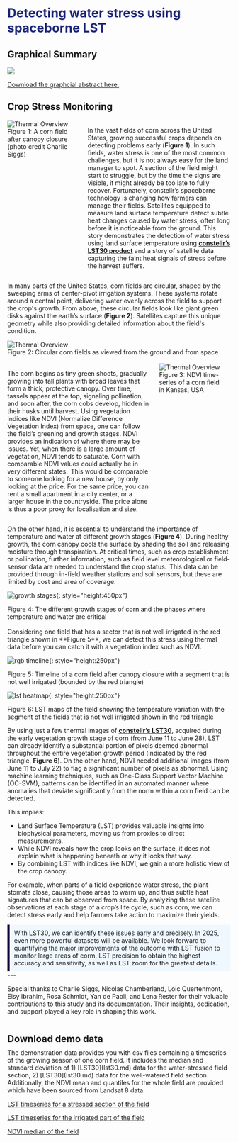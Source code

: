 <h1 <span style="color: #202A78;margin-bottom: 5px;">Detecting water stress using spaceborne LST </span></h1>  

## Graphical Summary
<img class= graph_abstract src="https://public-data-213979744349.s3.eu-central-1.amazonaws.com/water-stress-story/waterstressstory_graphical_abstract.png">

[Download the graphcial abstract here.](https://public-data-213979744349.s3.eu-central-1.amazonaws.com/water-stress-story/waterstressstory_graphical_abstract.png)  


## Crop Stress Monitoring

<div style="display: flex; align-items: flex-start; justify-content: flex-start; gap: 20px;">
<div style="flex: 1;">
    <img src="https://public-data-213979744349.s3.eu-central-1.amazonaws.com/water-stress-story/corn.jpg" alt="Thermal Overview" style="max-width: 400px; height: auto;">
    <figcaption>Figure 1: A corn field after canopy closure <br> (photo credit Charlie Siggs)</figcaption>
</div>
<div style="flex: 2;">
    <p>
    In the vast fields of corn across the United States, growing successful crops depends on detecting problems early (<strong>Figure 1</strong>). In such fields, water stress is one of the most common challenges, but it is not always easy for the land manager to spot. A section of the field might start to struggle, but by the time the signs are visible, it might already be too late to fully recover. Fortunately, constellr’s spaceborne technology is changing how farmers can manage their fields. Satellites equipped to measure land surface temperature detect subtle heat changes caused by water stress, often long before it is noticeable from the ground. This story demonstrates the detection of water stress using land surface temperature using <a href="lst30.md"><strong>constellr’s LST30 product</strong></a>  and a story of satellite data capturing the faint heat signals of stress before the harvest suffers. 
    </p>
</div>
</div>  

In many parts of the United States, corn fields are circular, shaped by the sweeping arms of center-pivot irrigation systems. These systems rotate around a central point, delivering water evenly across the field to support the crop's growth. From above, these circular fields look like giant green disks against the earth’s surface (**Figure 2**). Satellites capture this unique geometry while also providing detailed information about the field's condition.  

<div>
    <img src="https://public-data-213979744349.s3.eu-central-1.amazonaws.com/water-stress-story/circular-corn-field.jpg" alt="Thermal Overview" style="max-width: 600px; height: auto;">
    <figcaption style="white-space: nowrap;">Figure 2: Circular corn fields as viewed from the ground and from space </figcaption>
</div>

<br>
<div style="display: flex; align-items: flex-start; justify-content: flex-start; gap: 20px;">
<div style="flex: 2;">
    <p>
    The corn begins as tiny green shoots, gradually growing into tall plants with broad leaves that form a thick, protective canopy. Over time, tassels appear at the top, signaling pollination, and soon after, the corn cobs develop, hidden in their husks until harvest. Using vegetation indices like NDVI (Normalize Difference Vegetation Index) from space, one can follow the field’s greening and growth stages. NDVI provides an indication of where there may be issues. Yet, when there is a large amount of vegetation, NDVI tends to saturate. Corn with comparable NDVI values could actually be in very different states.  This would be comparable to someone looking for a new house, by only looking at the price. For the same price, you can rent a small apartment in a city center, or a larger house in the countryside. The price alone is thus a poor proxy for localisation and size. 
    </p>
</div>
<div style="flex: 1;">
    <img src="https://public-data-213979744349.s3.eu-central-1.amazonaws.com/water-stress-story/NDVI-time-series.png" alt="Thermal Overview" style="max-width: 400px; height: auto;">
    <figcaption>Figure 3: NDVI time-series of a corn field <br> in Kansas, USA</figcaption>
</div>
</div> 

On the other hand, it is essential to understand the importance of temperature and water at different growth stages (**Figure 4**). During healthy growth, the corn canopy cools the surface by shading the soil and releasing moisture through transpiration. At critical times, such as crop establishment or pollination, further information, such as field level meteorological or field-sensor data are needed to understand the crop status.  This data can be provided through in-field weather stations and soil sensors, but these are limited by cost and area of coverage. 

![growth stages](https://public-data-213979744349.s3.eu-central-1.amazonaws.com/water-stress-story/growth-stages.png){: style="height:450px"}
<figcaption>Figure 4: The different growth stages of corn and the phases where temperature and water are critical </figcaption>

<br>
Considering one field that has a sector that is not well irrigated in the red triangle shown in **Figure 5**, we can detect this stress using thermal data before you can catch it with a vegetation index such as NDVI. 

![rgb timeline](https://public-data-213979744349.s3.eu-central-1.amazonaws.com/water-stress-story/RGB-TS2.png){: style="height:250px"}
<figcaption> Figure 5: Timeline of a corn field after canopy closure with a segment that is not well irrigated (bounded by the red triangle) </figcaption>

![lst heatmap](https://public-data-213979744349.s3.eu-central-1.amazonaws.com/water-stress-story/water-stress-lst.png){: style="height:250px"}
<figcaption> Figure 6: LST maps of the field showing the temperature variation with the segment of the fields that is not well irrigated shown in the red triangle </figcaption>

By using just a few thermal images of [**constellr’s LST30**](lst30.md), acquired during the early vegetation growth stage of corn (from June 11 to June 28), LST can already identify a substantial portion of pixels deemed abnormal throughout the entire vegetation growth period (indicated by the red triangle, **Figure 6**). On the other hand, NDVI needed additional images (from June 11 to July 22) to flag a significant number of pixels as abnormal. Using machine learning techniques, such as One-Class Support Vector Machine (OC-SVM), patterns can be identified in an automated manner where anomalies that deviate significantly from the norm within a corn field can be detected.  

This implies:

- Land Surface Temperature (LST) provides valuable insights into biophysical parameters, moving us from proxies to direct measurements. 
- While NDVI reveals how the crop looks on the surface, it does not explain what is happening beneath or why it looks that way. 
- By combining LST with indices like NDVI, we gain a more holistic view of the crop canopy. 

For example, when parts of a field experience water stress, the plant stomata close, causing those areas to warm up, and thus subtle heat signatures that can be observed from space. By analyzing these satellite observations at each stage of a crop’s life cycle, such as corn, we can detect stress early and help farmers take action to maximize their yields.  

<div style="background-color: #f0f8ff; padding: 10px; border-left: 5px solid #160A42;">
  With LST30, we can identify these issues early and precisely. In 2025, even more powerful datasets will be available. We look forward to quantifying the major improvements of the outcome with LST fusion to monitor large areas of corm, LST precision to obtain the highest accuracy and sensitivity, as well as LST zoom for the greatest details.
</div>
---

Special thanks to Charlie Siggs, Nicolas Chamberland, Loic Quertenmont, Elsy Ibrahim, Rosa Schmidt, Yan de Paoli, and Lena Rester for their valuable contributions to this study and its documentation. Their insights, dedication, and support played a key role in shaping this work.  

<br>
<h2 style="margin-top: 10px; margin-bottom: 10px; ">Download demo data</h2>
The demonstration data provides you with csv files containing a timeseries of the growing season of one corn field. It includes the median and standard deviation of 1) [LST30](lst30.md) data for the water-stressed field section, 2) [LST30](lst30.md) data for the well-watered field section. Additionally, the NDVI mean and quantiles for the whole field are provided which have been sourced from Landsat 8 data. 

[LST timeseries for a stressed section of the field](https://public-data-213979744349.s3.eu-central-1.amazonaws.com/water-stress-story/Water_sressed_.corn_LST+(1).csv) 

[LST timeseries for the irrigated part of the field](https://public-data-213979744349.s3.eu-central-1.amazonaws.com/water-stress-story/Well_irrigated_corn_LST+(1).csv)  

[NDVI median of the field](https://public-data-213979744349.s3.eu-central-1.amazonaws.com/water-stress-story/corn_ndvi_median.csv)
